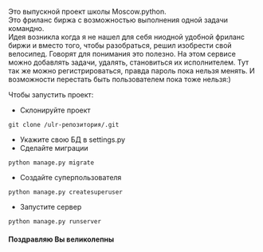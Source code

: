 Это выпускной проект школы Moscow.python.  
Это фриланс биржа с возможностью выполнения одной задачи командно.  
Идея возникла когда я не нашел для себя ниодной удобной фриланс биржи и вместо того,
чтобы разобраться, решил изобрести свой велосипед. Говорят для понимания
это полезно. На этом сервисе можно добавлять задачи, удалять, становиться
их исполнителем. Тут так же можно регистрироваться, правда пароль пока нельзя
менять. И возможности перестать быть пользователем пока тоже нельзя:)

Чтобы запустить проект:
- Склонируйте проект
```
git clone /ulr-репозитория/.git
```
- Укажите свою БД в settings.py
- Сделайте миграции
```
python manage.py migrate
```
- Создайте суперпользователя
```
python manage.py createsuperuser
```
- Запустите сервер
```
python manage.py runserver
```
#### Поздравляю Вы великолепны
